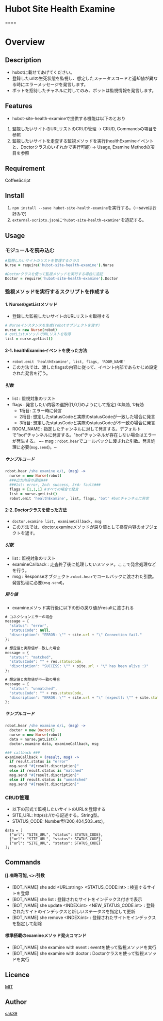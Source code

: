 # Hubot Site Health Examine
====

# Overview

## Description
- hubotに載せてあげてください。
- 登録したurlの生死状態を監視し、想定したステータスコードと返却値が異なる時にエラーメッセージを発言します。
- ボットを招待したチャネルに対してのみ、ボットは監視情報を発言します。

## Features
- hubot-site-health-examineで提供する機能は以下のとおり
1. 監視したいサイトのURLリストのCRUD管理 -> CRUD, Commandsの項目を参照
2. 監視したいサイトを走査する監視メソッドを実行(healthExamineイベントと、Doctorクラスのいずれかで実行可能) -> Usage, Examine Methodの項目を参照

## Requirement
CoffeeScript

## Install
1. `npm install --save hubot-site-health-examine`を実行する。(--saveはお好みで)
2. `external-scripts.json`に`"hubot-site-health-examine"`を追記する。

## Usage
### モジュールを読み込む
```coffeescript
#監視したいサイトのリストを管理するクラス
Nurse = require('hubot-site-health-examine').Nurse

#Doctorクラスを使って監視メソッドを実行する場合に追記
Doctor = require('hubot-site-health-examine').Doctor
```

### 監視メソッドを実行するスクリプトを作成する

#### 1. NurseのgetListメソッド
- 登録した監視したいサイトのURLリストを取得する
```coffeescript
# Nurseインスタンスを生成(robotオブジェクトを渡す)
nurse = new Nurse(robot)
# getListメソッドでURLリストを取得
list = nurse.getList()
```

#### 2-1. healthExamineイベントを使った方法
- `robot.emit 'healthExamine', list, flags, 'ROOM_NAME'`
- この方法では、渡したflagsの内容に従って、イベント内部であらかじめ設定された発言を行う。

##### 引数
- list : 監視対象のリスト
- flags : 発言したい内容の選択([1,0,1]のようにして指定) 0:無効, 1:有効
  - 1桁目: エラー時に発言
  - 2桁目: 想定したstatusCodeと実際のstatusCodeが一致した場合に発言
  - 3桁目: 想定したstatusCodeと実際のstatusCodeが不一致の場合に発言
- ROOM_NAME : 指定したチャンネルに対して発言する。デフォルトで"bot"チャンネルに発言する。"bot"チャンネルが存在しない場合はエラーが発生する。
~- msg : `robot.hear`でコールバックに渡された引数。発言処理に必要(`msg.send`)。~

##### サンプルコード
```coffeescript
robot.hear /she examine e/i, (msg) ->
  nurse = new Nurse(robot)
  ###出力内容の選定###
  ###1st: error, 2nd: success, 3rd: fault###
  flags = [1,1,1] #すべての場合で発言
  list = nurse.getList()
  robot.emit 'healthExamine', list, flags, 'bot' #botチャンネルに発言
```

#### 2-2. Doctorクラスを使った方法
- `doctor.examine list, examineCallback, msg`
- この方法では、doctor.examineメソッドが戻り値として検査内容のオブジェクトを返す。

##### 引数
- list : 監視対象のリスト
- examineCallback : 走査終了後に処理したいメソッド。ここで発言処理などを行う。
- msg : Responseオブジェクト.`robot.hear`でコールバックに渡された引数。発言処理に必要(`msg.send`)。

##### 戻り値
- examineメソッド実行後に以下の形の戻り値がresultに渡される
```javascript
# コネクションエラーの場合
message = {
  "status": "error",
  "statusCode": null,
  "discription": "ERROR: \"" + site.url + "\" Connection fail."
};

# 想定値と実際値が一致した場合
message = {
  "status": "matched",
  "statusCode": "" + res.statusCode,
  "discription": "SUCCESS: \"" + site.url + "\" has been alive :)"
};

# 想定値と実際値が不一致の場合
message = {
  "status": "unmatched",
  "statusCode": "" + res.statusCode,
  "discription": "ERROR: \"" + site.url + "\" [expect]: \"" + site.status + "\", [actual]: \"" + res.statusCode + "\""
};
```

##### サンプルコード
```coffeescript
robot.hear /she examine d/i, (msg) ->
  doctor = new Doctor()
  nurse = new Nurse(robot)
  data = nurse.getList()
  doctor.examine data, examineCallback, msg

### callback ###
examineCallback = (result, msg) ->
  if result.status is "error"
  msg.send "#{result.discription}"
  else if result.status is "matched"
  msg.send "#{result.discription}"
  else if result.status is "unmatched"
  msg.send "#{result.discription}"
```

### CRUD管理
- 以下の形式で監視したいサイトのURLを登録する
- SITE_URL: http(s)://から記述する。String型。
- STATUS_CODE: Number型(200,404,503..etc)。
```
data = [
  {"url": "SITE_URL", "status": STATUS_CODE},
  {"url": "SITE_URL", "status": STATUS_CODE},
  {"url": "SITE_URL", "status": STATUS_CODE}
];
```

## Commands

#### []:省略可能, <>:引数
- [BOT_NAME] she add \<URL:string\> \<STATUS_CODE:int\> : 検査するサイトを登録
- [BOT_NAME] she list : 登録されたサイトをインデックス付きで表示
- [BOT_NAME] she update \<INDEX:int\> \<NEW_STATUS_CODE:int\> : 登録されたサイトのインデックスと新しいステータスを指定して更新
- [BOT_NAME] she remove \<INDEX:int\> : 登録されたサイトをインデックスを指定して削除

#### 標準搭載のexamineメソッド発火コマンド
- [BOT_NAME] she examine with event : eventを使って監視メソッドを実行
- [BOT_NAME] she examine with doctor : Doctorクラスを使って監視メソッドを実行

## Licence

[MIT](https://github.com/sak39)

## Author

[sak39](https://github.com/sak39)
